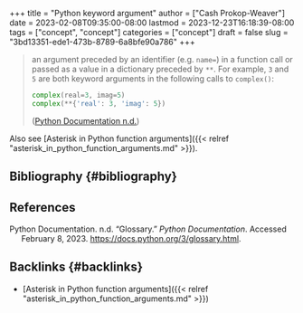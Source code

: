 +++
title = "Python keyword argument"
author = ["Cash Prokop-Weaver"]
date = 2023-02-08T09:35:00-08:00
lastmod = 2023-12-23T16:18:39-08:00
tags = ["concept", "concept"]
categories = ["concept"]
draft = false
slug = "3bd13351-ede1-473b-8789-6a8bfe90a786"
+++

> an argument preceded by an identifier (e.g. `name=`) in a function call or passed as a value in a dictionary preceded by `**`. For example, `3` and `5` are both keyword arguments in the following calls to `complex()`:
>
> ```python
> complex(real=3, imag=5)
> complex(**{'real': 3, 'imag': 5})
> ```
>
> (<a href="#citeproc_bib_item_1">Python Documentation n.d.</a>)

Also see [Asterisk in Python function arguments]({{< relref "asterisk_in_python_function_arguments.md" >}}).


## Bibliography {#bibliography}

## References

<style>.csl-entry{text-indent: -1.5em; margin-left: 1.5em;}</style><div class="csl-bib-body">
  <div class="csl-entry"><a id="citeproc_bib_item_1"></a>Python Documentation. n.d. “Glossary.” <i>Python Documentation</i>. Accessed February 8, 2023. <a href="https://docs.python.org/3/glossary.html">https://docs.python.org/3/glossary.html</a>.</div>
</div>



## Backlinks {#backlinks}

-   [Asterisk in Python function arguments]({{< relref "asterisk_in_python_function_arguments.md" >}})
